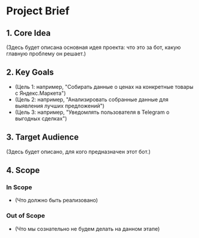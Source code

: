 # Project Brief

## 1. Core Idea

(Здесь будет описана основная идея проекта: что это за бот, какую главную проблему он решает.)

## 2. Key Goals

*   (Цель 1: например, "Собирать данные о ценах на конкретные товары с Яндекс.Маркета")
*   (Цель 2: например, "Анализировать собранные данные для выявления лучших предложений")
*   (Цель 3: например, "Уведомлять пользователя в Telegram о выгодных сделках")

## 3. Target Audience

(Здесь будет описано, для кого предназначен этот бот.)

## 4. Scope

### In Scope

*   (Что должно быть реализовано)

### Out of Scope

*   (Что мы сознательно не будем делать на данном этапе)